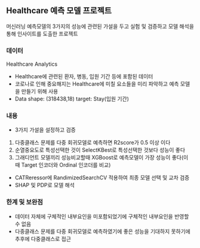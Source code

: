 ## Healthcare 예측 모델 프로젝트
머신러닝 예측모델의 3가지의 성능에 관련된 가설을 두고 실험 및 검증하고 모델 해석을 통해 인사이트를 도출한 프로젝트 
### 데이터
Healthcare Analytics

- Healthcare에 관련된 환자, 병동, 입원 기간 등에 포함된 데이터
- 코로나로 인해 중요해지는 Healthcare에 미칠 요소들을 미리 파악하고 예측 모델을 만들기 위해 사용
- Data shape: (318438,18)    target: Stay(입원 기간)

### 내용
- 3가지 가설을 설정하고 검증
1. 다중클래스 문제를 다중 회귀모델로 예측하면 R2score가 0.5 이상 이다
2. 순열중요도로 특성선택한 것이 SelectKBest로 특성선택한 것보다 성능이 좋다
3. 그래디언트 모델끼리 성능비교할때 XGBoost로 예측모델이 가장 성능이 좋다(이 때 Target 인코더와 Ordinal 인코더를 비교) 
- CATReressor에 RandimizedSearchCV 적용하여 최종 모델 선택 및 교차 검증
- SHAP 및 PDP로 모델 해석

### 한계 및 보완점
- 데이터 자체에 구체적인 내부요인을 미포함되었기에 구체적인 내부요인을 반영할 수 없음
- 다중클래스 문제를 다중 회귀모델로 예측하였기에 좋은 성능을 기대하지 못하기에 추후에 다중클래스로 접근
